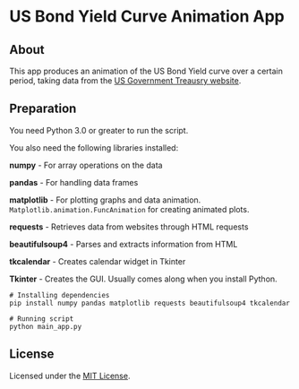 # US Bond Yield Curve Animation App

## About

This app produces an animation of the US Bond Yield curve over a certain period, taking data from the [US Government Treausry website](https://home.treasury.gov/resource-center/data-chart-center/interest-rates/TextView?type=daily_treasury_yield_curve).

## Preparation
You need Python 3.0 or greater to run the script.

You also need the following libraries installed:

**numpy** - For array operations on the data

**pandas** - For handling data frames

**matplotlib** - For plotting graphs and data animation.  `Matplotlib.animation.FuncAnimation` for creating animated plots.

**requests** - Retrieves data from websites through HTML requests

**beautifulsoup4** - Parses and extracts information from HTML

**tkcalendar** - Creates calendar widget in Tkinter

**Tkinter** - Creates the GUI. Usually comes along when you install Python.

```
# Installing dependencies
pip install numpy pandas matplotlib requests beautifulsoup4 tkcalendar

# Running script
python main_app.py
```

## License
Licensed under the [MIT License](https://opensource.org/license/mit).


